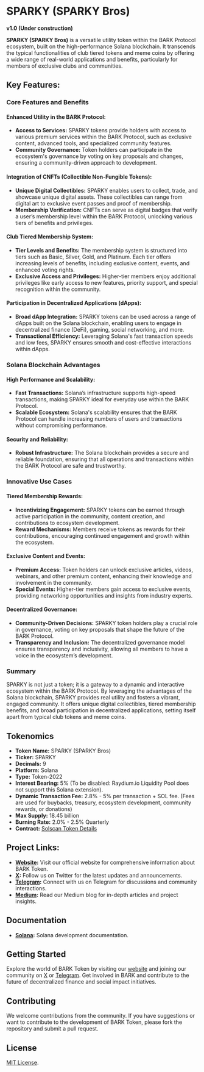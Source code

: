 # SPARKY (SPARKY Bros)

**v1.0 (Under construction)**

**SPARKY (SPARKY Bros)** is a versatile utility token within the BARK Protocol ecosystem, built on the high-performance Solana blockchain. It transcends the typical functionalities of club tiered tokens and meme coins by offering a wide range of real-world applications and benefits, particularly for members of exclusive clubs and communities.

## Key Features:

### Core Features and Benefits

#### Enhanced Utility in the BARK Protocol:
- **Access to Services:** SPARKY tokens provide holders with access to various premium services within the BARK Protocol, such as exclusive content, advanced tools, and specialized community features.
- **Community Governance:** Token holders can participate in the ecosystem's governance by voting on key proposals and changes, ensuring a community-driven approach to development.

#### Integration of CNFTs (Collectible Non-Fungible Tokens):
- **Unique Digital Collectibles:** SPARKY enables users to collect, trade, and showcase unique digital assets. These collectibles can range from digital art to exclusive event passes and proof of membership.
- **Membership Verification:** CNFTs can serve as digital badges that verify a user’s membership level within the BARK Protocol, unlocking various tiers of benefits and privileges.

#### Club Tiered Membership System:
- **Tier Levels and Benefits:** The membership system is structured into tiers such as Basic, Silver, Gold, and Platinum. Each tier offers increasing levels of benefits, including exclusive content, events, and enhanced voting rights.
- **Exclusive Access and Privileges:** Higher-tier members enjoy additional privileges like early access to new features, priority support, and special recognition within the community.

#### Participation in Decentralized Applications (dApps):
- **Broad dApp Integration:** SPARKY tokens can be used across a range of dApps built on the Solana blockchain, enabling users to engage in decentralized finance (DeFi), gaming, social networking, and more.
- **Transactional Efficiency:** Leveraging Solana's fast transaction speeds and low fees, SPARKY ensures smooth and cost-effective interactions within dApps.

### Solana Blockchain Advantages

#### High Performance and Scalability:
- **Fast Transactions:** Solana’s infrastructure supports high-speed transactions, making SPARKY ideal for everyday use within the BARK Protocol.
- **Scalable Ecosystem:** Solana's scalability ensures that the BARK Protocol can handle increasing numbers of users and transactions without compromising performance.

#### Security and Reliability:
- **Robust Infrastructure:** The Solana blockchain provides a secure and reliable foundation, ensuring that all operations and transactions within the BARK Protocol are safe and trustworthy.

### Innovative Use Cases

#### Tiered Membership Rewards:
- **Incentivizing Engagement:** SPARKY tokens can be earned through active participation in the community, content creation, and contributions to ecosystem development.
- **Reward Mechanisms:** Members receive tokens as rewards for their contributions, encouraging continued engagement and growth within the ecosystem.

#### Exclusive Content and Events:
- **Premium Access:** Token holders can unlock exclusive articles, videos, webinars, and other premium content, enhancing their knowledge and involvement in the community.
- **Special Events:** Higher-tier members gain access to exclusive events, providing networking opportunities and insights from industry experts.

#### Decentralized Governance:
- **Community-Driven Decisions:** SPARKY token holders play a crucial role in governance, voting on key proposals that shape the future of the BARK Protocol.
- **Transparency and Inclusion:** The decentralized governance model ensures transparency and inclusivity, allowing all members to have a voice in the ecosystem’s development.

### Summary

SPARKY is not just a token; it is a gateway to a dynamic and interactive ecosystem within the BARK Protocol. By leveraging the advantages of the Solana blockchain, SPARKY provides real utility and fosters a vibrant, engaged community. It offers unique digital collectibles, tiered membership benefits, and broad participation in decentralized applications, setting itself apart from typical club tokens and meme coins.

## Tokenomics

- **Token Name:** SPARKY (SPARKY Bros)
- **Ticker:** SPARKY
- **Decimals:** 9
- **Platform:** Solana
- **Type:** Token-2022
- **Interest Bearing:** 5% (To be disabled: Raydium.io Liquidity Pool does not support this Solana extension).
- **Dynamic Transaction Fee:** 2.8% - 5% per transaction + SOL fee. (Fees are used for buybacks, treasury, ecosystem development, community rewards, or donations)
- **Max Supply:** 18.45 billion
- **Burning Rate:** 2.0% - 2.5% Quarterly
- **Contract:** [Solscan Token Details](https://solscan.io/token/HJ1fa7p65wTdd4SnyGxw54k4BxL5HRPtWjk7zMDYUfQE)

## Project Links:

- **[Website](https://barkprotocol.com):** Visit our official website for comprehensive information about BARK Token.
- **[X](https://x.com/bark_protocol):** Follow us on Twitter for the latest updates and announcements.
- **[Telegram](https://t.me/bark_protocol):** Connect with us on Telegram for discussions and community interactions.
- **[Medium](https://medium.com/@barkprotocol):** Read our Medium blog for in-depth articles and project insights.

## Documentation

- **[Solana](https://docs.solanalabs.com):** Solana development documentation.

## Getting Started

Explore the world of BARK Token by visiting our [website](https://barkprotocol.com) and joining our community on [X](https://x.com/bark_protocol) or [Telegram](https://t.me/bark_protocol). Get involved in BARK and contribute to the future of decentralized finance and social impact initiatives.

## Contributing

We welcome contributions from the community. If you have suggestions or want to contribute to the development of BARK Token, please fork the repository and submit a pull request.

## License

[MIT License](LICENSE).

